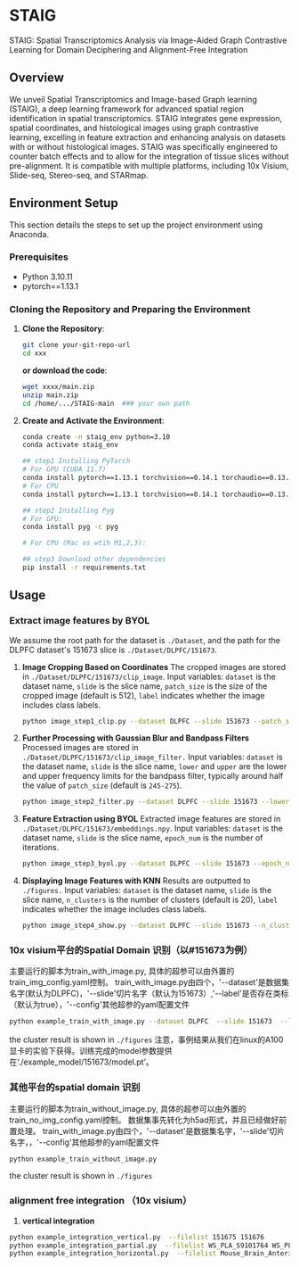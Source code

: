 # STAIG
STAIG: Spatial Transcriptomics Analysis via Image-Aided Graph Contrastive Learning for Domain Deciphering and Alignment-Free Integration
## Overview
We unveil Spatial Transcriptomics and Image-based Graph learning (STAIG), a deep learning framework for advanced spatial region identification in spatial transcriptomics. STAIG integrates gene expression, spatial coordinates, and histological images using graph contrastive learning, excelling in feature extraction and enhancing analysis on datasets with or without histological images. STAIG was specifically engineered to counter batch effects and to allow for the integration of tissue slices without pre-alignment. It is compatible with multiple platforms, including 10x Visium, Slide-seq, Stereo-seq, and STARmap.

## Environment Setup

This section details the steps to set up the project environment using Anaconda.

### Prerequisites

- Python 3.10.11
- pytorch==1.13.1

### Cloning the Repository and Preparing the Environment

1. **Clone the Repository**:
   ```bash
   git clone your-git-repo-url
   cd xxx
   ```
   **or download the code**:
   ```bash
   wget xxxx/main.zip
   unzip main.zip
   cd /home/.../STAIG-main  ### your own path
   ```
2. **Create and Activate the Environment**:
   ```bash
   conda create -n staig_env python=3.10
   conda activate staig_env
   
   ## step1 Installing PyTorch 
   # For GPU (CUDA 11.7)
   conda install pytorch==1.13.1 torchvision==0.14.1 torchaudio==0.13.1 pytorch-cuda=11.7 -c pytorch -c nvidia
   # For CPU
   conda install pytorch==1.13.1 torchvision==0.14.1 torchaudio==0.13.1 -c pytorch

   ## step2 Installing Pyg
   # For GPU:
   conda install pyg -c pyg
   
   # For CPU (Mac os wtih M1,2,3):
   
   ## step3 Download other dependencies
   pip install -r requirements.txt
   ```
## Usage
### Extract image features by BYOL
We assume the root path for the dataset is `./Dataset`, and the path for the DLPFC dataset's 151673 slice is `./Dataset/DLPFC/151673`.

1. **Image Cropping Based on Coordinates**
   The cropped images are stored in `./Dataset/DLPFC/151673/clip_image`.
   Input variables: `dataset` is the dataset name, `slide` is the slice name, `patch_size` is the size of the cropped image (default is 512), `label` indicates whether the image includes class labels.
   ```bash
   python image_step1_clip.py --dataset DLPFC --slide 151673 --patch_size 512 --label True
   ```
2. **Further Processing with Gaussian Blur and Bandpass Filters**
   Processed images are stored in `./Dataset/DLPFC/151673/clip_image_filter.`
   Input variables: `dataset` is the dataset name, `slide` is the slice name, `lower` and `upper` are the lower and upper frequency limits for the bandpass filter, typically around half the value of `patch_size` (default is `245-275`).
   ```bash
   python image_step2_filter.py --dataset DLPFC --slide 151673 --lower 245 --upper 275
   ```
3. **Feature Extraction using BYOL**
   Extracted image features are stored in `./Dataset/DLPFC/151673/embeddings.npy`.
   Input variables: `dataset` is the dataset name, `slide` is the slice name, `epoch_num` is the number of iterations.
   ```bash
   python image_step3_byol.py --dataset DLPFC --slide 151673 --epoch_num 200
   ```

4. **Displaying Image Features with KNN**
   Results are outputted to `./figures.`
   Input variables: `dataset` is the dataset name, `slide` is the slice name, `n_clusters` is the number of clusters (default is 20), `label` indicates whether the image includes class labels.
   ```bash
   python image_step4_show.py --dataset DLPFC --slide 151673 --n_clusters 20 --label True
   ```
### 10x visium平台的Spatial Domain 识别（以#151673为例）
主要运行的脚本为train_with_image.py, 具体的超参可以由外置的train_img_config.yaml控制。
train_with_image.py由四个，'--dataset'是数据集名字(默认为DLPFC)，'--slide'切片名字（默认为151673）,'--label'是否存在类标（默认为true），'--config'其他超参的yaml配置文件
```bash
python example_train_with_image.py --dataset DLPFC  --slide 151673  --label True --config train_img_config.yaml
```
the cluster result is shown in `./figures`
注意，事例结果从我们在linux的A100显卡的实验下获得。训练完成的model参数提供在‘./example_model/151673/model.pt’。
### 其他平台的spatial domain 识别
主要运行的脚本为train_without_image.py, 具体的超参可以由外置的train_no_img_config.yaml控制。
数据集事先转化为h5ad形式，并且已经做好前置处理。
train_with_image.py由四个，'--dataset'是数据集名字，'--slide'切片名字，，'--config'其他超参的yaml配置文件
```bash
python example_train_without_image.py 
```
the cluster result is shown in `./figures`
### alignment free integration （10x visium）
1. **vertical integration**
```bash
python example_integration_vertical.py  --filelist 151675 151676
python example_integration_partial.py  --filelist WS_PLA_S9101764 WS_PLA_S9101765 WS_PLA_S9101767
python example_integration_horizontal.py  --filelist Mouse_Brain_Anterior Mouse_Brain_Posterior
```


